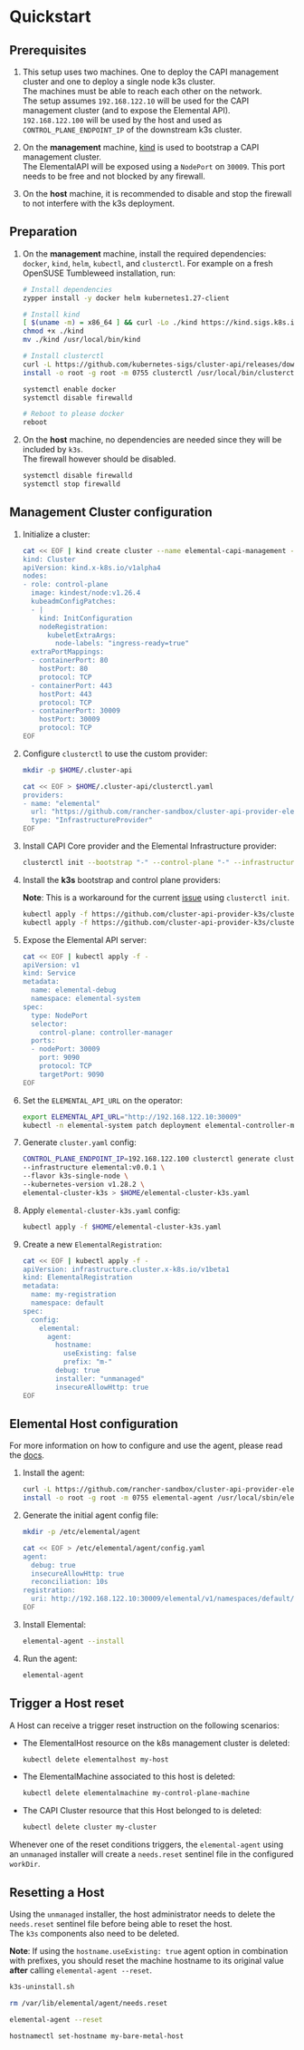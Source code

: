 # Quickstart

## Prerequisites

1. This setup uses two machines. One to deploy the CAPI management cluster and one to deploy a single node k3s cluster.  
   The machines must be able to reach each other on the network.  
   The setup assumes `192.168.122.10` will be used for the CAPI management cluster (and to expose the Elemental API).  
   `192.168.122.100` will be used by the host and used as `CONTROL_PLANE_ENDPOINT_IP` of the downstream k3s cluster.  

1. On the **management** machine, [kind](https://kind.sigs.k8s.io/docs/user/quick-start/#installation) is used to bootstrap a CAPI management cluster.  
   The ElementalAPI will be exposed using a `NodePort` on `30009`. This port needs to be free and not blocked by any firewall.  

1. On the **host** machine, it is recommended to disable and stop the firewall to not interfere with the k3s deployment.  

## Preparation

1. On the **management** machine, install the required dependencies: `docker`, `kind`, `helm`, `kubectl`, and `clusterctl`.
   For example on a fresh OpenSUSE Tumbleweed installation, run:

    ```bash
    # Install dependencies
    zypper install -y docker helm kubernetes1.27-client

    # Install kind
    [ $(uname -m) = x86_64 ] && curl -Lo ./kind https://kind.sigs.k8s.io/dl/v0.20.0/kind-linux-amd64
    chmod +x ./kind
    mv ./kind /usr/local/bin/kind

    # Install clusterctl
    curl -L https://github.com/kubernetes-sigs/cluster-api/releases/download/v1.5.2/clusterctl-linux-amd64 -o clusterctl
    install -o root -g root -m 0755 clusterctl /usr/local/bin/clusterctl

    systemctl enable docker
    systemctl disable firewalld

    # Reboot to please docker
    reboot
    ```

1. On the **host** machine, no dependencies are needed since they will be included by `k3s`.  
   The firewall however should be disabled.  

   ```bash
   systemctl disable firewalld
   systemctl stop firewalld
   ```

## Management Cluster configuration

1. Initialize a cluster:

    ```bash
    cat << EOF | kind create cluster --name elemental-capi-management --config -
    kind: Cluster
    apiVersion: kind.x-k8s.io/v1alpha4
    nodes:
    - role: control-plane
      image: kindest/node:v1.26.4
      kubeadmConfigPatches:
      - |
        kind: InitConfiguration
        nodeRegistration:
          kubeletExtraArgs:
            node-labels: "ingress-ready=true"
      extraPortMappings:
      - containerPort: 80
        hostPort: 80
        protocol: TCP
      - containerPort: 443
        hostPort: 443
        protocol: TCP
      - containerPort: 30009
        hostPort: 30009
        protocol: TCP
    EOF
    ```

1. Configure `clusterctl` to use the custom provider:

    ```bash
    mkdir -p $HOME/.cluster-api 

    cat << EOF > $HOME/.cluster-api/clusterctl.yaml
    providers:
    - name: "elemental"
      url: "https://github.com/rancher-sandbox/cluster-api-provider-elemental/releases/v0.0.1/infrastructure-components.yaml"
      type: "InfrastructureProvider"
    EOF
    ```

1. Install CAPI Core provider and the Elemental Infrastructure provider:  

    ```bash
    clusterctl init --bootstrap "-" --control-plane "-" --infrastructure elemental:v0.0.1
    ```

1. Install the **k3s** bootstrap and control plane providers:

   **Note**: This is a workaround for the current [issue](https://github.com/cluster-api-provider-k3s/cluster-api-k3s/issues/55) using `clusterctl init`.  

    ```bash
    kubectl apply -f https://github.com/cluster-api-provider-k3s/cluster-api-k3s/releases/download/v0.1.7/bootstrap-components.yaml
    kubectl apply -f https://github.com/cluster-api-provider-k3s/cluster-api-k3s/releases/download/v0.1.7/control-plane-components.yaml
    ```

1. Expose the Elemental API server:  

    ```bash
    cat << EOF | kubectl apply -f -
    apiVersion: v1
    kind: Service
    metadata:
      name: elemental-debug
      namespace: elemental-system
    spec:
      type: NodePort
      selector:
        control-plane: controller-manager
      ports:
      - nodePort: 30009
        port: 9090
        protocol: TCP
        targetPort: 9090    
    EOF
    ```

1. Set the `ELEMENTAL_API_URL` on the operator:

    ```bash
    export ELEMENTAL_API_URL="http://192.168.122.10:30009" 
    kubectl -n elemental-system patch deployment elemental-controller-manager -p '{"spec":{"template":{"spec":{"containers":[{"name":"manager","env":[{"name":"ELEMENTAL_API_URL","value":"'${ELEMENTAL_API_URL}'"}]}]}}}}'
    ```

1. Generate `cluster.yaml` config:

    ```bash
    CONTROL_PLANE_ENDPOINT_IP=192.168.122.100 clusterctl generate cluster \
    --infrastructure elemental:v0.0.1 \
    --flavor k3s-single-node \
    --kubernetes-version v1.28.2 \
    elemental-cluster-k3s > $HOME/elemental-cluster-k3s.yaml
    ```

1. Apply `elemental-cluster-k3s.yaml` config:

    ```bash
    kubectl apply -f $HOME/elemental-cluster-k3s.yaml
    ```

1. Create a new `ElementalRegistration`:

    ```bash
    cat << EOF | kubectl apply -f -
    apiVersion: infrastructure.cluster.x-k8s.io/v1beta1
    kind: ElementalRegistration
    metadata:
      name: my-registration
      namespace: default
    spec:
      config:
        elemental:
          agent:
            hostname:
              useExisting: false
              prefix: "m-"
            debug: true
            installer: "unmanaged"
            insecureAllowHttp: true
    EOF
    ```

## Elemental Host configuration

For more information on how to configure and use the agent, please read the [docs](../cmd/agent/README.md).

1. Install the agent:  

    ```bash
    curl -L https://github.com/rancher-sandbox/cluster-api-provider-elemental/releases/download/v0.0.1/elemental_agent_linux_amd64 -o elemental-agent
    install -o root -g root -m 0755 elemental-agent /usr/local/sbin/elemental-agent
    ```

1. Generate the initial agent config file:  

    ```bash
    mkdir -p /etc/elemental/agent

    cat << EOF > /etc/elemental/agent/config.yaml
    agent:
      debug: true
      insecureAllowHttp: true
      reconciliation: 10s
    registration:
      uri: http://192.168.122.10:30009/elemental/v1/namespaces/default/registrations/my-registration
    EOF
    ```

1. Install Elemental:

    ```bash
    elemental-agent --install
    ```

1. Run the agent:

    ```bash
    elemental-agent
    ```

## Trigger a Host reset

A Host can receive a trigger reset instruction on the following scenarios:

- The ElementalHost resource on the k8s management cluster is deleted:  

    ```bash
    kubectl delete elementalhost my-host
    ```

- The ElementalMachine associated to this host is deleted:  

    ```bash
    kubectl delete elementalmachine my-control-plane-machine
    ```

- The CAPI Cluster resource that this Host belonged to is deleted:  

    ```bash
    kubectl delete cluster my-cluster
    ```

Whenever one of the reset conditions triggers, the `elemental-agent` using an `unmanaged` installer will create a `needs.reset` sentinel file in the configured `workDir`.  

## Resetting a Host

Using the `unmanaged` installer, the host administrator needs to delete the `needs.reset` sentinel file before being able to reset the host.  
The `k3s` components also need to be deleted.  

**Note**: If using the `hostname.useExisting: true` agent option in combination with prefixes, you should reset the machine hostname to its original value **after** calling `elemental-agent --reset`.  

  ```bash
  k3s-uninstall.sh
  
  rm /var/lib/elemental/agent/needs.reset

  elemental-agent --reset

  hostnamectl set-hostname my-bare-metal-host
  ```

<!-- This part is not really working yet: https://github.com/cluster-api-provider-k3s/cluster-api-k3s/issues/55 -->
<!-- 1. Configure `clusterctl` to use the custom providers:

    ```bash
    mkdir -p $HOME/.cluster-api 

    cat << EOF > $HOME/.cluster-api/clusterctl.yaml
    providers:
    - name: "elemental"
      url: "https://github.com/rancher-sandbox/cluster-api-provider-elemental/releases/v0.0.1/infrastructure-components.yaml"
      type: "InfrastructureProvider"
    - name: "k3s"
      url: "https://github.com/cluster-api-provider-k3s/cluster-api-k3s/releases/v0.1.7/bootstrap-components.yaml"
      type: "BootstrapProvider"
    - name: "k3s"
      url: "https://github.com/cluster-api-provider-k3s/cluster-api-k3s/releases/v0.1.7/control-plane-components.yaml"
      type: "ControlPlaneProvider"
    EOF
    ``` -->
